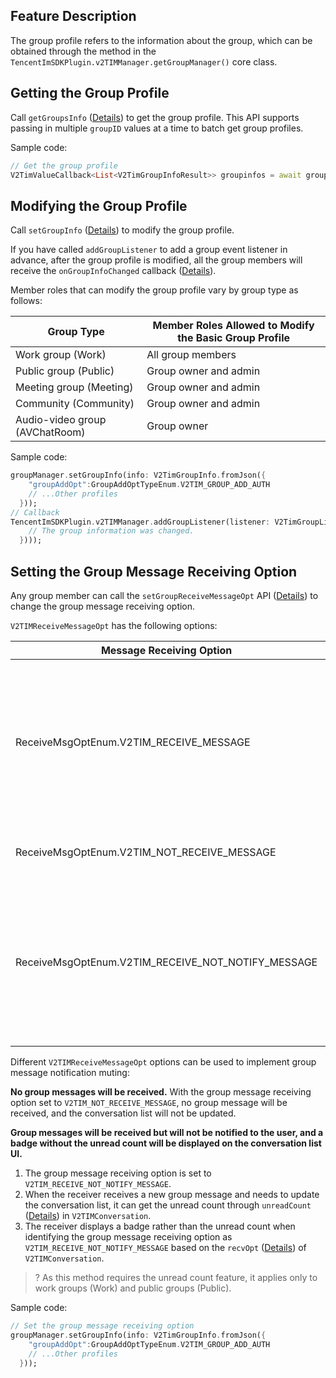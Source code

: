 ## Feature Description
The group profile refers to the information about the group, which can be obtained through the method in the `TencentImSDKPlugin.v2TIMManager.getGroupManager()` core class.

[](id:getGroupsInfo)

## Getting the Group Profile
Call `getGroupsInfo` ([Details](https://comm.qq.com/im/doc/flutter/en/SDKAPI/Api/V2TIMGroupManager/getGroupsInfo.html)) to get the group profile. This API supports passing in multiple `groupID` values at a time to batch get group profiles.

Sample code:



```dart
// Get the group profile
V2TimValueCallback<List<V2TimGroupInfoResult>> groupinfos = await groupManager.getGroupsInfo(groupIDList: ['groupid1']);
```

[](id:setGroupInfo)

## Modifying the Group Profile

Call `setGroupInfo` ([Details](https://comm.qq.com/im/doc/flutter/en/SDKAPI/Api/V2TIMGroupManager/setGroupInfo.html)) to modify the group profile.

If you have called `addGroupListener` to add a group event listener in advance, after the group profile is modified, all the group members will receive the `onGroupInfoChanged` callback ([Details](https://comm.qq.com/im/doc/flutter/en/SDKAPI/Callback/OnGroupInfoChangedCallback.html)).

Member roles that can modify the group profile vary by group type as follows:

| Group Type                     | Member Roles Allowed to Modify the **Basic Group Profile** |
| ------------------------------ | ---------------------------------------------------------- |
| Work group (Work)              | All group members                                          |
| Public group (Public)          | Group owner and admin                                      |
| Meeting group (Meeting)        | Group owner and admin                                      |
| Community (Community)          | Group owner and admin                                      |
| Audio-video group (AVChatRoom) | Group owner                                                |

Sample code:


```dart
groupManager.setGroupInfo(info: V2TimGroupInfo.fromJson({
    "groupAddOpt":GroupAddOptTypeEnum.V2TIM_GROUP_ADD_AUTH
    // ...Other profiles
  }));
// Callback
TencentImSDKPlugin.v2TIMManager.addGroupListener(listener: V2TimGroupListener(onGroupInfoChanged: ((groupID, changeInfos) {
    // The group information was changed.
  })));
```



## Setting the Group Message Receiving Option
Any group member can call the `setGroupReceiveMessageOpt` API ([Details](https://comm.qq.com/im/doc/flutter/en/SDKAPI/Api/V2TIMMessageManager/setGroupReceiveMessageOpt.html)) to change the group message receiving option.

`V2TIMReceiveMessageOpt` has the following options:

| Message Receiving Option                           | Description                                                                                                             |
| -------------------------------------------------- | ----------------------------------------------------------------------------------------------------------------------- |
| ReceiveMsgOptEnum.V2TIM_RECEIVE_MESSAGE            | Messages will be received when the user is online, and push notifications will be received when the user is offline.    |
| ReceiveMsgOptEnum.V2TIM_NOT_RECEIVE_MESSAGE        | No group messages will be received.                                                                                     |
| ReceiveMsgOptEnum.V2TIM_RECEIVE_NOT_NOTIFY_MESSAGE | Messages will be received when the user is online, and no push notifications will be received when the user is offline. |

Different `V2TIMReceiveMessageOpt` options can be used to implement group message notification muting:

**No group messages will be received.**
With the group message receiving option set to `V2TIM_NOT_RECEIVE_MESSAGE`, no group message will be received, and the conversation list will not be updated.

**Group messages will be received but will not be notified to the user, and a badge without the unread count will be displayed on the conversation list UI.**
1. The group message receiving option is set to `V2TIM_RECEIVE_NOT_NOTIFY_MESSAGE`.
2. When the receiver receives a new group message and needs to update the conversation list, it can get the unread count through `unreadCount` ([Details](https://comm.qq.com/im/doc/flutter/en/SDKAPI/Class/Message/V2TimConversation.html#unreadcount)) in `V2TIMConversation`.
3. The receiver displays a badge rather than the unread count when identifying the group message receiving option as `V2TIM_RECEIVE_NOT_NOTIFY_MESSAGE` based on the `recvOpt` ([Details](https://comm.qq.com/im/doc/flutter/en/SDKAPI/Class/Message/V2TimConversation.html#recvopt)) of `V2TIMConversation`.

> ? As this method requires the unread count feature, it applies only to work groups (Work) and public groups (Public).

Sample code:



```dart
// Set the group message receiving option
groupManager.setGroupInfo(info: V2TimGroupInfo.fromJson({
    "groupAddOpt":GroupAddOptTypeEnum.V2TIM_GROUP_ADD_AUTH
    // ...Other profiles
  }));
```



